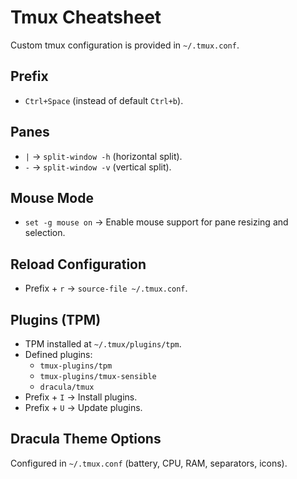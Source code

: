 # Tmux Cheatsheet

Custom tmux configuration is provided in `~/.tmux.conf`.

## Prefix
- `Ctrl+Space` (instead of default `Ctrl+b`).

## Panes
- `|` → `split-window -h` (horizontal split).
- `-` → `split-window -v` (vertical split).

## Mouse Mode
- `set -g mouse on` → Enable mouse support for pane resizing and selection.

## Reload Configuration
- Prefix + `r` → `source-file ~/.tmux.conf`.

## Plugins (TPM)
- TPM installed at `~/.tmux/plugins/tpm`.
- Defined plugins:
  - `tmux-plugins/tpm`
  - `tmux-plugins/tmux-sensible`
  - `dracula/tmux`
- Prefix + `I` → Install plugins.
- Prefix + `U` → Update plugins.

## Dracula Theme Options
Configured in `~/.tmux.conf` (battery, CPU, RAM, separators, icons).